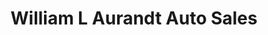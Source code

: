 ---
title: "William L Aurandt Auto Sales"
url: /johnstown/william-l-aurandt-auto-sales/
shop: Autohaus
---